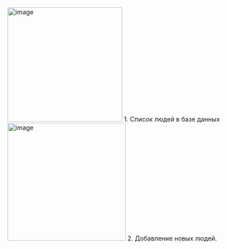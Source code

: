 <img width="257" alt="image" src="https://github.com/user-attachments/assets/e1bbfaf7-07bb-4926-bfdb-06b457e1b8dd">
1. Список людей в базе данных
<img width="265" alt="image" src="https://github.com/user-attachments/assets/adf11464-6a1f-4df4-af58-ef982b9cb3dc">
2. Добавление новых людей.
